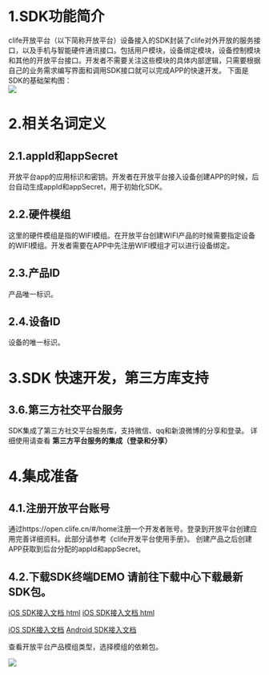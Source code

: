 # 1.SDK功能简介
clife开放平台（以下简称开放平台）设备接入的SDK封装了clife对外开放的服务接口，以及手机与智能硬件通讯接口。包括用户模块，设备绑定模块，设备控制模块和其他的开放平台接口。开发者不需要关注这些模块的具体内部逻辑，只需要根据自己的业务需求编写界面和调用SDK接口就可以完成APP的快速开发。
下面是SDK的基础架构图：  
 ![](https://i.imgur.com/44UiXao.jpg)

# 2.相关名词定义

## 2.1.appId和appSecret

开放平台app的应用标识和密钥。开发者在开放平台接入设备创建APP的时候，后台自动生成appId和appSecret，用于初始化SDK。

## 2.2.硬件模组

这里的硬件模组是指的WIFI模组。在开放平台创建WIFI产品的时候需要指定设备的WIFI模组。开发者需要在APP中先注册WIFI模组才可以进行设备绑定。

## 2.3.产品ID

产品唯一标识。

## 2.4.设备ID

设备的唯一标识。

# 3.SDK 快速开发，第三方库支持


## 3.6.第三方社交平台服务

SDK集成了第三方社交平台服务库，支持微信、qq和新浪微博的分享和登录。 详细使用请查看 **第三方平台服务的集成（登录和分享）**

# 4.集成准备

## 4.1.注册开放平台账号  
  通过https://open.clife.cn/#/home注册一个开发者账号。登录到开放平台创建应用完善详细资料。此部分请参考《clife开发平台使用手册》。  创建产品之后创建APP获取到后台分配的appId和appSecret。

## 4.2.下载SDK终端DEMO 请前往下载中心下载最新SDK包。

<a href="iOSSDK.html">iOS SDK接入文档 html</a>
<a href="iOSSDK.html">iOS SDK接入文档 html</a>

[iOS SDK接入文档](iOSSDK.md)
[Android SDK接入文档](android_sdk.md)


查看开放平台产品模组类型，选择模组的依赖包。 

![](https://i.imgur.com/98xFDg4.png)



